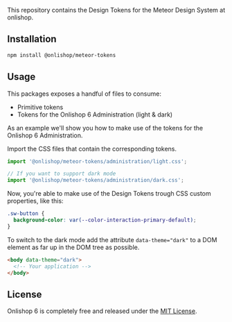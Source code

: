 This repository contains the Design Tokens for the Meteor Design System at onlishop.

## Installation

```sh
npm install @onlishop/meteor-tokens
```

## Usage

This packages exposes a handful of files to consume:

- Primitive tokens
- Tokens for the Onlishop 6 Administration (light & dark)

As an example we'll show you how to make use of the tokens
for the Onlishop 6 Administration.

Import the CSS files that contain the corresponding tokens.

```js
import '@onlishop/meteor-tokens/administration/light.css';

// If you want to support dark mode
import '@onlishop/meteor-tokens/administration/dark.css';
```

Now, you're able to make use of the Design Tokens trough
CSS custom properties, like this:

```css
.sw-button {
  background-color: var(--color-interaction-primary-default);
}
```

To switch to the dark mode add the attribute `data-theme="dark"` to
a DOM element as far up in the DOM tree as possible.

```html
<body data-theme="dark">
  <!-- Your application -->
</body>
```

## License

Onlishop 6 is completely free and released under the [MIT License](./LICENSE.md).
